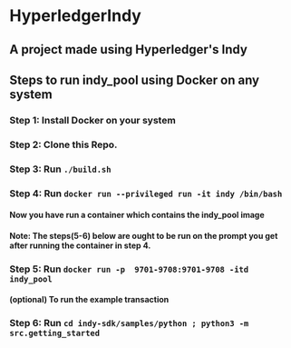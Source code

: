 # HyperledgerIndy
## A project made using Hyperledger's Indy

## Steps to run indy_pool using Docker on any system

### Step 1: Install Docker on your system
### Step 2: Clone this Repo.
### Step 3: Run `./build.sh`
### Step 4: Run `docker run --privileged run -it indy /bin/bash`

#### Now you have run a container which contains the indy_pool image

#### Note: The steps(5-6) below are ought to be run on the prompt you get after running the container in step 4.
### Step 5: Run `docker run -p  9701-9708:9701-9708 -itd indy_pool`

#### (optional) To run the example transaction
### Step 6: Run `cd indy-sdk/samples/python ; python3 -m src.getting_started`
